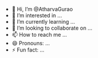 - 👋 Hi, I’m @AtharvaGurao
- 👀 I’m interested in ...
- 🌱 I’m currently learning ...
- 💞️ I’m looking to collaborate on ...
- 📫 How to reach me ...
- 😄 Pronouns: ...
- ⚡ Fun fact: ...

<!---
AtharvaGurao/AtharvaGurao is a ✨ special ✨ repository because its `README.md` (this file) appears on your GitHub profile.
You can click the Preview link to take a look at your changes.
--->
